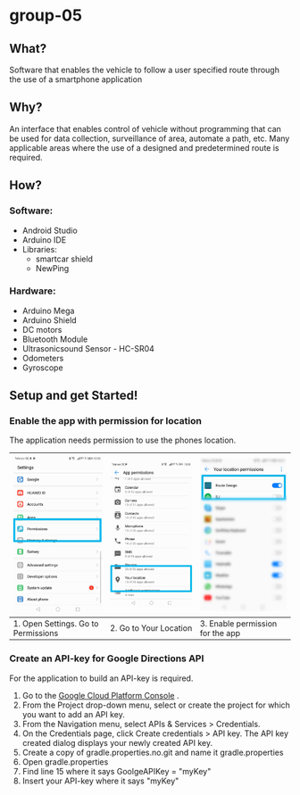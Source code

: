 # group-05

## What?
Software that enables the vehicle to follow a user specified route through the use of a smartphone application

## Why?
An interface that enables control of vehicle without programming that can be used for data collection, surveillance of area, automate a path, etc. Many applicable areas where the use of a designed and predetermined route is required.

## How?
### Software:
* Android Studio
* Arduino IDE
* Libraries:
  * smartcar shield
  * NewPing

### Hardware:
* Arduino Mega
* Arduino Shield
* DC motors
* Bluetooth Module
* Ultrasonicsound Sensor - HC-SR04
* Odometers
* Gyroscope

## Setup and get Started!



### Enable the app with permission for location
The application needs permission to use the phones location.

| <html>  <img src="images/settings.png" class="w3-round" width="250"> </html> |   <html>  <img src="images/settings-appPermissions.png" class="w3-round" width="250"> </html> |   <html>  <img src="images/settings-localPermissions.png" class="w3-round" width="250"> </html> |
 | --- | --- | --- |
| 1. Open Settings. Go to Permissions | 2. Go to Your Location | 3. Enable permission for the app |


### Create an API-key for Google Directions API
For the application to build an API-key is required.  

1. Go to the <a href="https://cloud.google.com/console/google/maps-apis/overview">Google Cloud Platform Console</a> .
2. From the Project drop-down menu, select or create the project for which you want to add an API key.
3. From the  Navigation menu, select APIs & Services > Credentials.
4. On the Credentials page, click Create credentials > API key.
The API key created dialog displays your newly created API key.
5. Create a copy of gradle.properties.no.git and name it gradle.properties
6. Open gradle.properties
7. Find line 15 where it says GoolgeAPIKey = "myKey"
8. Insert your API-key where it says "myKey"
